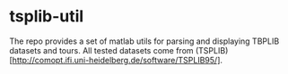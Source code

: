 # tsplib-util

The repo provides a set of matlab utils for parsing and displaying TBPLIB datasets and tours. All tested datasets come from (TSPLIB)[http://comopt.ifi.uni-heidelberg.de/software/TSPLIB95/]. 